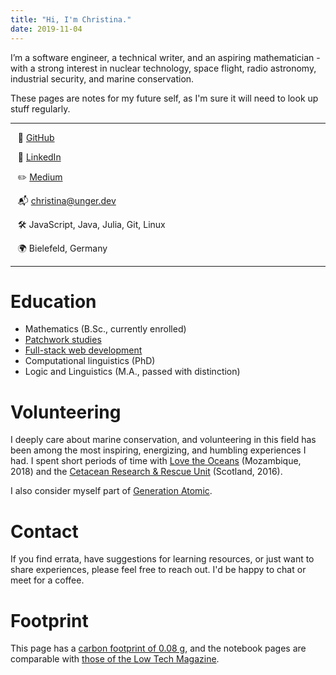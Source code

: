 ```yaml
---
title: "Hi, I'm Christina."
date: 2019-11-04
---
```


I’m a software engineer, a technical writer, and an aspiring mathematician - with a strong interest in nuclear technology, space flight, radio astronomy, industrial security, and marine conservation.

These pages are notes for my future self, as I'm sure it will need to look up stuff regularly.

---

  &nbsp;&nbsp; 💾 [GitHub](https://github.com/cunger/)

  &nbsp;&nbsp; 📎 [LinkedIn](www.linkedin.com/in/christina-unger)

  &nbsp;&nbsp; ✏️ [Medium](https://medium.com/@christina.unger)

  &nbsp;&nbsp; 📬 christina@unger.dev

  &nbsp;&nbsp; ️🛠 JavaScript, Java, Julia, Git, Linux

  &nbsp;&nbsp; 🌍 Bielefeld, Germany

---

# Education

* Mathematics (B.Sc., currently enrolled)
* [Patchwork studies](/patchwork)
* [Full-stack web development](https://launchschool.com/)
* Computational linguistics (PhD)
* Logic and Linguistics (M.A., passed with distinction)

# Volunteering

I deeply care about marine conservation, and volunteering in this field has been among the most inspiring, energizing, and humbling experiences I had. I spent short periods of time with [Love the Oceans](https://lovetheoceans.org) (Mozambique, 2018) and the [Cetacean Research & Rescue Unit](http://www.crru.org.uk/) (Scotland, 2016).

I also consider myself part of [Generation Atomic](https://www.generationatomic.org/).

# Contact

If you find errata, have suggestions for learning resources, or just want to share experiences, please feel free to reach out. I'd be happy to chat or meet for a coffee.

# Footprint

This page has a [carbon footprint of 0.08 g](https://www.websitecarbon.com/website/cunger-github-io-about/), and the notebook pages are comparable with [those of the Low Tech Magazine](https://solar.lowtechmagazine.com/2018/09/how-to-build-a-lowtech-website.html).
